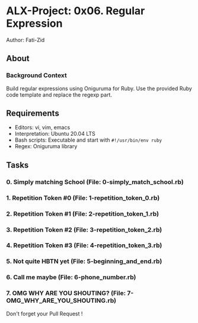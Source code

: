 # ALX-Project: 0x06. Regular Expression

Author: Fati-Zid

## About

### Background Context

Build regular expressions using Oniguruma for Ruby. Use the provided Ruby code template and replace the regexp part.

## Requirements

- Editors: vi, vim, emacs
- Interpretation: Ubuntu 20.04 LTS
- Bash scripts: Executable and start with `#!/usr/bin/env ruby`
- Regex: Oniguruma library

## Tasks

### 0. Simply matching School (File: 0-simply_match_school.rb)

### 1. Repetition Token #0 (File: 1-repetition_token_0.rb)

### 2. Repetition Token #1 (File: 2-repetition_token_1.rb)

### 3. Repetition Token #2 (File: 3-repetition_token_2.rb)

### 4. Repetition Token #3 (File: 4-repetition_token_3.rb)

### 5. Not quite HBTN yet (File: 5-beginning_and_end.rb)

### 6. Call me maybe (File: 6-phone_number.rb)

### 7. OMG WHY ARE YOU SHOUTING? (File: 7-OMG_WHY_ARE_YOU_SHOUTING.rb)


Don't forget your Pull Request !
